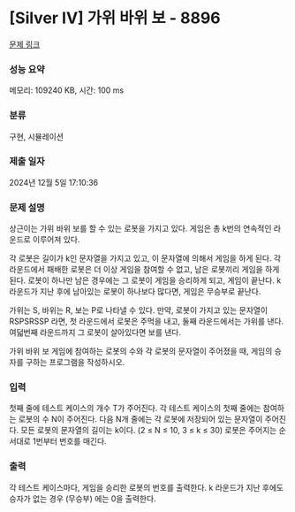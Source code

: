 # [Silver IV] 가위 바위 보 - 8896 

[문제 링크](https://www.acmicpc.net/problem/8896) 

### 성능 요약

메모리: 109240 KB, 시간: 100 ms

### 분류

구현, 시뮬레이션

### 제출 일자

2024년 12월 5일 17:10:36

### 문제 설명

<p>상근이는 가위 바위 보를 할 수 있는 로봇을 가지고 있다. 게임은 총 k번의 연속적인 라운드로 이루어져 있다.</p>

<p>각 로봇은 길이가 k인 문자열을 가지고 있고, 이 문자열에 의해서 게임을 하게 된다. 각 라운드에서 패배한 로봇은 더 이상 게임을 참여할 수 없고, 남은 로봇끼리 게임을 하게 된다. 로봇이 하나만 남은 경우에는 그 로봇이 게임을 승리하게 되고, 게임이 끝난다. k 라운드가 지난 후에 남아있는 로봇이 하나보다 많다면, 게임은 무승부로 끝난다.</p>

<p>가위는 S, 바위는 R, 보는 P로 나타낼 수 있다. 만약, 로봇이 가지고 있는 문자열이 RSPSRSSP 라면, 첫 라운드에서 로봇은 주먹을 내고, 둘째 라운드에서는 가위를 낸다. 여덟번째 라운드까지 그 로봇이 살아있다면 보를 낸다.</p>

<p>가위 바위 보 게임에 참여하는 로봇의 수와 각 로봇의 문자열이 주어졌을 때, 게임의 승자를 구하는 프로그램을 작성하시오.</p>

### 입력 

 <p>첫째 줄에 테스트 케이스의 개수 T가 주어진다. 각 테스트 케이스의 첫째 줄에는 참여하는 로봇의 수 N이 주어진다. 다음 N개 줄에는 각 로봇에 저장되어 있는 문자열이 주어진다. 모든 로봇의 문자열의 길이는 k이다. (2 ≤ N ≤ 10, 3 ≤ k ≤ 30) 로봇은 주어지는 순서대로 1번부터 번호를 매긴다. </p>

### 출력 

 <p>각 테스트 케이스마다, 게임을 승리한 로봇의 번호를 출력한다. k 라운드가 지난 후에도 승자가 없는 경우 (무승부) 에는 0을 출력한다.</p>

